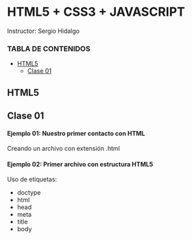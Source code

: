 # HTML5 + CSS3 + JAVASCRIPT 
Instructor: Sergio Hidalgo

### TABLA DE CONTENIDOS
- [HTML5](#html5)
  - [Clase 01](#clase-01) 

## HTML5
## Clase 01
#### **Ejemplo 01: Nuestro primer contacto con HTML** 
Creando un archivo con extensión .html

#### **Ejemplo 02: Primer archivo con estructura HTML5** 
Uso de etiquetas:
* doctype
* html
* head
* meta
* title
* body
